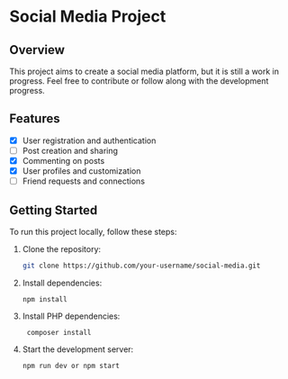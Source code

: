 # Social Media Project

## Overview

This project aims to create a social media platform, but it is still a work in progress. Feel free to contribute or follow along with the development progress.

## Features

- [x] User registration and authentication
- [ ] Post creation and sharing
- [x] Commenting on posts
- [x] User profiles and customization
- [ ] Friend requests and connections

## Getting Started

To run this project locally, follow these steps:

1. Clone the repository:

   ```bash
   git clone https://github.com/your-username/social-media.git
   ```
2. Install dependencies:

   ```
   npm install
   ```
3. Install PHP dependencies:
   ```
    composer install
   ```
4. Start the development server:

   ```
   npm run dev or npm start
   ```

